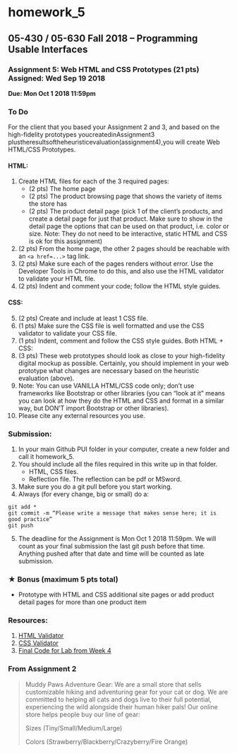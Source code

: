 # homework_5
 
## 05-430 / 05-630 Fall 2018 – Programming Usable Interfaces
### Assignment 5: Web HTML and CSS Prototypes (21 pts) Assigned: Wed Sep 19 2018
**Due: Mon Oct 1 2018 11:59pm**
 
### To Do
 For the client that you based your Assignment 2 and 3, and based on the high-fidelity prototypes youcreatedinAssignment3​plustheresultsoftheheuristicevaluation(assignment4),​ you will create Web HTML/CSS Prototypes.
 
#### HTML:
1. Create HTML files for each of the 3 required pages:
   - (2 pts) ​The ​home page
   - (2 pts)​ The ​product browsing page​ that shows the variety of items the store has
   - (2 pts) ​The ​product detail page​ (​pick 1​ of the client’s products, and create a detail page for just that product. Make sure to show in the detail page the options that can be used on that product, i.e. color or size. Note: They do not need to be interactive, static HTML and CSS is ok for this assignment)
2. (2 pts) ​From the ​home page​, the other 2 pages should be reachable with an ```​<a href=...>``` tag link.
3. (2 pts) ​Make sure each of the pages renders without error. Use the Developer Tools in Chrome to do this, and also use the ​HTML validator​ to validate your HTML file.
4. (2 pts) ​Indent and comment your code; follow the HTML style guides.

#### CSS:
5. (2 pts) ​Create and include at least 1 CSS file.
6. (1 pts) ​Make sure the CSS file is well formatted and use the ​CSS validator​ to validate your CSS file.
7. (1 pts) ​Indent, comment and follow the CSS style guides. Both HTML + CSS:
8. (3 pts) ​These web prototypes should look as close to your high-fidelity digital mockup as possible. Certainly, you should implement in your web prototype what changes are necessary based on the heuristic evaluation (above).
9. Note: You can use VANILLA HTML/CSS code only; don’t use frameworks like Bootstrap or other libraries (you can “look at it” means you can look at how they do the HTML and CSS and format in a similar way, but DON’T import Bootstrap or other libraries).
10. Please cite any external resources you use.
 
### Submission:
1. In your main Github PUI folder in your computer, create a new folder and call it homework_5​.
2. You should include all the files required in this write up in that folder.
   - HTML, CSS files.
   - Reflection file. The reflection can be pdf or MSword.
3. Make sure you do a ​git pull​ before you start working.
4. Always (for every change, big or small) do a:
```
git add *
git commit -m “Please write a message that makes sense here; it is good practice”
git push
```
5. The deadline for the Assignment is ​Mon Oct 1 2018 11:59pm​. We will count as your final submission the last ​git push​ before that time. Anything pushed after that date and time will be counted as late submission.
 
### ★ Bonus (maximum 5 pts total)
- Prototype with HTML and CSS additional site pages or add product detail pages for more than one product item
 
### Resources​:
1. [HTML Validator](https://validator.w3.org)
2. [CSS Validator](https://jigsaw.w3.org/css-validator/)
3. [Final Code for Lab from Week 4](https://github.com/FranceskaXhakaj/pui-2018/tree/master/week4_final_code)

### From Assignment 2
> Muddy Paws Adventure Gear:​ We are a small store that sells customizable hiking and adventuring gear for your cat or dog. We are committed to helping all cats and dogs live to their full potential, experiencing the wild alongside their human hiker pals! Our online store helps people buy our line of gear:
>
> Sizes (Tiny/Small/Medium/Large)
>
> Colors (Strawberry/Blackberry/Crazyberry/Fire Orange)